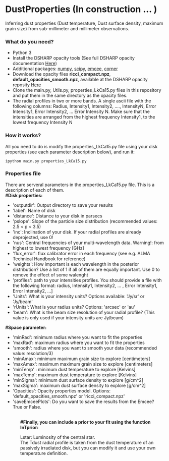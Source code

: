# DustProperties (In construction ... )
Inferring dust properties (Dust temperature, Dust surface density, maximum grain size) from sub-millimeter and millimeter observations.


<h3>What do you need?</h3>
<ul>
<li> Python 3</li>
<li> Install the DSHARP opacity tools (See full DSHARP opacity documentation <a href='https://github.com/birnstiel/dsharp_opac/' target="_blank"> Here</a>) </li>
<li> Additional packages: <a href='https://pypi.org/project/numpy/'>numpy</a>, <a href='https://pypi.org/project/scipy/'>scipy</a>, <a href='https://pypi.org/project/emcee/'>emcee</a>, <a href='https://pypi.org/project/corner/'>corner</a> </li>
<li> Download the opacity files <b>ricci_compact.npz</b>, <b>default_opacities_smooth.npz</b>, available at the DSHARP opacity reposity <a href='https://github.com/birnstiel/dsharp_opac/tree/master/dsharp_opac/data' target="_blank"> Here</a> </li>
<li> Clone the main.py, Utils.py, properties_LkCa15.py files in this repository and put them in the same directory as the opacity files. </li>
<li> The radial profiles in two or more bands. A single ascii file with the following columns: Radius, Intensity1, Intensity2, ...., IntensityN, Error Intensity1, Error Intensity2, ... Error Intensity N. Make sure that the intensities are arranged from the highest frequency Intensity1, to the lowest frequency Intensity N</li>
</ul>

<h3>How it works?</h3>
All you need to do is modify the properties_LkCa15.py file using your disk properties (see each parameter description below), and run it:

<pre><code>ipython main.py properties_LkCa15.py</code></pre> 

<h3>Properties file</h3>
There are serveral parameters in the properties_LkCa15.py file. This is a description of each of them.
<br/>
<b>#Disk properties:</b> <br/>
<ul>
<li>'outputdir': Output directory to save your results </li>
<li>'label': Name of disk  </li>
<li>'distance': Distance to your disk in parsecs  </li>
<li>'pslope': Slope of the particle size distribution (recommended values: 2.5 < p < 3.5)  </li>
<li>'inc': Inclination of your disk. If your radial profiles are already deprojected, use 0!  </li>
<li>'nus': Central frequencies of your multi-wavelength data. Warning!: from highest to lowest frequency [GHz]  </li>
<li>'flux_error': flux calibrator error in each frequency (see e.g. ALMA Technical Handbook for reference)  </li>
<li>'weights': How important is each wavelength in the posterior distribution? Use a list of 1 if all of them are equally important. Use 0 to remove the effect of some walenght  </li>
<li>'profiles': path to your intensities profiles. You should provide a file with the following format: radius, Intensity1, Intensity2, ... , Error Intensity1, Error Intensity2, ...]  </li>
<li>'Units': What is your intensity units? Options available: 'Jy/sr' or 'Jy/beam'  </li>
<li>'rUnits': What is your radius units? Options: 'arcsec' or 'au'  </li>
<li>'beam': What is the beam size resolution of your radial profile? (This value is only used if your intensity units are Jy/beam)  </li>
</ul>

<b>#Space parameter:</b> <br/>
<ul>
<li>'minRad': minimum radius where you want to fit the properties  </li>
<li>'maxRad': maximum radius where you want to fit the properties </li>
<li>'smooth': radius where you want to smooth your data (recommended value:  resolution/3)  </li>
<li>'minAmax': minimum maximum grain size to explore [centimeters]  </li>
<li>'maxAmax': maximum maximum grain size to explore [centimeters]  </li>
<li>'minTemp' : minimum dust temperature to explore [Kelvins]  </li>
<li>'maxTemp': maximum dust temperature to explore [Kelvins]  </li>
<li>'minSigma': minimum dust surface density to explore [g/cm^2]  </li>
<li>'maxSigma': maximum dust surface density to explore [g/cm^2]  </li>
<li>'Opacities': Opacity properties model. Options: 'default_opacities_smooth.npz' or 'ricci_compact.npz'  </li>
<li>'saveEmceePlots': Do you want to save the results from the Emcee? True or False.  </li>
<ul>

<br/>  
<b>#Finally, you can include a prior to your fit using the function lnTprior:</b>  <br/>

Lstar: Luminosity of the central star.  <br/>
The Tdust radial profile is taken from the dust temperature of an passively irradiated disk, but you can modify it and use your own temperature definition.
